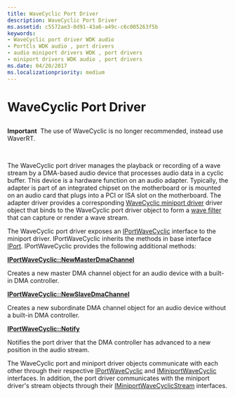 ```yaml
---
title: WaveCyclic Port Driver
description: WaveCyclic Port Driver
ms.assetid: c5572ae3-0d91-43a6-a49c-c6c005263f5b
keywords:
- WaveCyclic port driver WDK audio
- PortCls WDK audio , port drivers
- audio miniport drivers WDK , port drivers
- miniport drivers WDK audio , port drivers
ms.date: 04/20/2017
ms.localizationpriority: medium
---
```


# WaveCyclic Port Driver


## <span id="wavecyclic_port_driver"></span><span id="WAVECYCLIC_PORT_DRIVER"></span>


**Important**  The use of WaveCyclic is no longer recommended, instead use WaverRT.

 

The WaveCyclic port driver manages the playback or recording of a wave stream by a DMA-based audio device that processes audio data in a cyclic buffer. This device is a hardware function on an audio adapter. Typically, the adapter is part of an integrated chipset on the motherboard or is mounted on an audio card that plugs into a PCI or ISA slot on the motherboard. The adapter driver provides a corresponding [WaveCyclic miniport driver](wavecyclic-miniport-driver.md) driver object that binds to the WaveCyclic port driver object to form a [wave filter](wave-filters.md) that can capture or render a wave stream.

The WaveCyclic port driver exposes an [IPortWaveCyclic](https://msdn.microsoft.com/library/windows/hardware/ff536899) interface to the miniport driver. IPortWaveCyclic inherits the methods in base interface [IPort](https://msdn.microsoft.com/library/windows/hardware/ff536842). IPortWaveCyclic provides the following additional methods:

[**IPortWaveCyclic::NewMasterDmaChannel**](https://msdn.microsoft.com/library/windows/hardware/ff536900)

Creates a new master DMA channel object for an audio device with a built-in DMA controller.

[**IPortWaveCyclic::NewSlaveDmaChannel**](https://msdn.microsoft.com/library/windows/hardware/ff536902)

Creates a new subordinate DMA channel object for an audio device without a built-in DMA controller.

[**IPortWaveCyclic::Notify**](https://msdn.microsoft.com/library/windows/hardware/ff536903)

Notifies the port driver that the DMA controller has advanced to a new position in the audio stream.

The WaveCyclic port and miniport driver objects communicate with each other through their respective [IPortWaveCyclic](https://msdn.microsoft.com/library/windows/hardware/ff536899) and [IMiniportWaveCyclic](https://msdn.microsoft.com/library/windows/hardware/ff536714) interfaces. In addition, the port driver communicates with the miniport driver's stream objects through their [IMiniportWaveCyclicStream](https://msdn.microsoft.com/library/windows/hardware/ff536715) interfaces.

 

 




